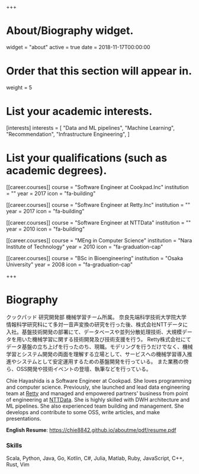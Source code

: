 +++
# About/Biography widget.
widget = "about"
active = true
date = 2018-11-17T00:00:00

# Order that this section will appear in.
weight = 5

# List your academic interests.
[interests]
  interests = [
    "Data and ML pipelines",
    "Machine Learning",
    "Recommendation",
    "Infrastructure Engineering",
  ]

# List your qualifications (such as academic degrees).

[[career.courses]]
  course = "Software Engineer at Cookpad.Inc"
  institution = ""
  year = 2017
  icon = "fa-building"

[[career.courses]]
  course = "Software Engineer at Retty.Inc"
  institution = ""
  year = 2017
  icon = "fa-building"

[[career.courses]]
  course = "Software Engineer at NTTData"
  institution = ""
  year = 2010
  icon = "fa-building"

[[career.courses]]
  course = "MEng in Computer Science"
  institution = "Nara Institute of Technology"
  year = 2010
  icon = "fa-graduation-cap"

[[career.courses]]
  course = "BSc in Bioengineering"
  institution = "Osaka University"
  year = 2008
  icon = "fa-graduation-cap"
 
+++

# Biography

クックパッド 研究開発部 機械学習チーム所属。
奈良先端科学技術大学院大学 情報科学研究科にて多対一音声変換の研究を行った後、株式会社NTTデータに入社。基盤技術開発の部署にて、データベースや並列分散処理技術、大規模データを用いた機械学習に関する技術開発及び技術支援を行う。
Retty株式会社にてデータ基盤の立ち上げを行ったのち、現職。モデリングを行うだけでなく、機械学習とシステム開発の両面を理解する立場として、サービスへの機械学習導入推進やシステムとして安定運用するための基盤開発を行っている。
また業務の傍ら、OSS開発や技術イベントの登壇、執筆などを行っている。

Chie Hayashida is a Software Engineer at Cookpad. She loves programming and computer science. Previously, she launched and lead data engineering team at [Retty](https://retty.me/) and managed and empowered partners' business from point of engineering at [NTTData](https://www.nttdata.com/). She is highly skilled with DWH architecture and ML pipelines. She also experienced team building and management. She develops and contribute to some OSS, write articles, and make presentations.

**English Resume**: https://chie8842.github.io/aboutme/pdf/resume.pdf

### Skills

Scala, Python, Java, Go, Kotlin, C#, Julia, Matlab, Ruby, JavaScript, C++, Rust, Vim
